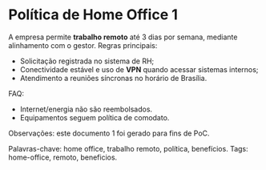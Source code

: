 # Política de Home Office 1

A empresa permite **trabalho remoto** até 3 dias por semana, mediante alinhamento com o gestor.
Regras principais:
- Solicitação registrada no sistema de RH;
- Conectividade estável e uso de **VPN** quando acessar sistemas internos;
- Atendimento a reuniões síncronas no horário de Brasília.

FAQ:
- Internet/energia não são reembolsados.
- Equipamentos seguem política de comodato.

Observações: este documento 1 foi gerado para fins de PoC.

Palavras-chave: home office, trabalho remoto, política, benefícios.
Tags: home-office, remoto, beneficios.
